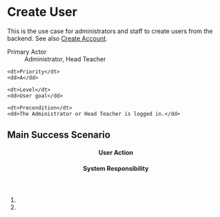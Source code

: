 # Create User #

This is the use case for administrators and staff to create users
from the backend. See also [Create Account](create-account).

<dl class="use-case-properties">
	<dt>Primary Actor</dt>
	<dd>Administrator, Head Teacher</dd>

	<dt>Priority</dt>
	<dd>A</dd>

	<dt>Level</dt>
	<dd>User goal</dd>

	<dt>Precondition</dt>
	<dd>The Administrator or Head Teacher is logged in.</dd>
</dl>

## Main Success Scenario ##

<header class="scenario-columns-header">
	<h4>User Action</h4>
	<h4>System Responsibility</h4>
</header>

<ol class="scenario">
	<li class="user"></li>
	<li class="system"></li>
</ol>